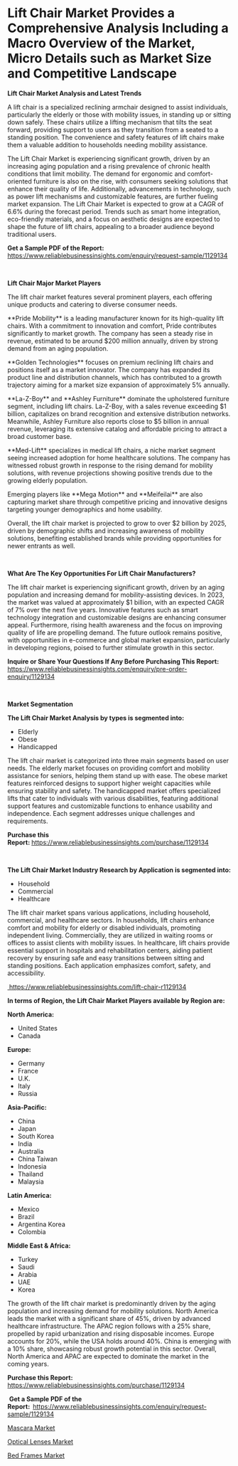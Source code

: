 <p><h1>Lift Chair Market Provides a Comprehensive Analysis Including a Macro Overview of the Market, Micro Details such as Market Size and Competitive Landscape</h1></p><p><strong>Lift Chair Market Analysis and Latest Trends</strong></p>
<p><p>A lift chair is a specialized reclining armchair designed to assist individuals, particularly the elderly or those with mobility issues, in standing up or sitting down safely. These chairs utilize a lifting mechanism that tilts the seat forward, providing support to users as they transition from a seated to a standing position. The convenience and safety features of lift chairs make them a valuable addition to households needing mobility assistance.</p><p>The Lift Chair Market is experiencing significant growth, driven by an increasing aging population and a rising prevalence of chronic health conditions that limit mobility. The demand for ergonomic and comfort-oriented furniture is also on the rise, with consumers seeking solutions that enhance their quality of life. Additionally, advancements in technology, such as power lift mechanisms and customizable features, are further fueling market expansion. The Lift Chair Market is expected to grow at a CAGR of 6.6% during the forecast period. Trends such as smart home integration, eco-friendly materials, and a focus on aesthetic designs are expected to shape the future of lift chairs, appealing to a broader audience beyond traditional users.</p></p>
<p><strong>Get a Sample PDF of the Report:&nbsp;</strong> <a href="https://www.reliablebusinessinsights.com/enquiry/request-sample/1129134?utm_campaign=113&utm_medium=2&utm_source=Github&utm_content=ia&utm_term=05022025&utm_id=lift-chair">https://www.reliablebusinessinsights.com/enquiry/request-sample/1129134</a></p>
<p>&nbsp;</p>
<p><strong>Lift Chair Major Market Players</strong></p>
<p><p>The lift chair market features several prominent players, each offering unique products and catering to diverse consumer needs. </p><p>**Pride Mobility** is a leading manufacturer known for its high-quality lift chairs. With a commitment to innovation and comfort, Pride contributes significantly to market growth. The company has seen a steady rise in revenue, estimated to be around $200 million annually, driven by strong demand from an aging population.</p><p>**Golden Technologies** focuses on premium reclining lift chairs and positions itself as a market innovator. The company has expanded its product line and distribution channels, which has contributed to a growth trajectory aiming for a market size expansion of approximately 5% annually.</p><p>**La-Z-Boy** and **Ashley Furniture** dominate the upholstered furniture segment, including lift chairs. La-Z-Boy, with a sales revenue exceeding $1 billion, capitalizes on brand recognition and extensive distribution networks. Meanwhile, Ashley Furniture also reports close to $5 billion in annual revenue, leveraging its extensive catalog and affordable pricing to attract a broad customer base.</p><p>**Med-Lift** specializes in medical lift chairs, a niche market segment seeing increased adoption for home healthcare solutions. The company has witnessed robust growth in response to the rising demand for mobility solutions, with revenue projections showing positive trends due to the growing elderly population.</p><p>Emerging players like **Mega Motion** and **Meifeilai** are also capturing market share through competitive pricing and innovative designs targeting younger demographics and home usability.</p><p>Overall, the lift chair market is projected to grow to over $2 billion by 2025, driven by demographic shifts and increasing awareness of mobility solutions, benefiting established brands while providing opportunities for newer entrants as well.</p></p>
<p>&nbsp;</p>
<p><strong>What Are The Key Opportunities For Lift Chair Manufacturers?</strong></p>
<p><p>The lift chair market is experiencing significant growth, driven by an aging population and increasing demand for mobility-assisting devices. In 2023, the market was valued at approximately $1 billion, with an expected CAGR of 7% over the next five years. Innovative features such as smart technology integration and customizable designs are enhancing consumer appeal. Furthermore, rising health awareness and the focus on improving quality of life are propelling demand. The future outlook remains positive, with opportunities in e-commerce and global market expansion, particularly in developing regions, poised to further stimulate growth in this sector.</p></p>
<p><strong>Inquire or Share Your Questions If Any Before Purchasing This Report:</strong> <a href="https://www.reliablebusinessinsights.com/enquiry/pre-order-enquiry/1129134?utm_campaign=113&utm_medium=2&utm_source=Github&utm_content=ia&utm_term=05022025&utm_id=lift-chair">https://www.reliablebusinessinsights.com/enquiry/pre-order-enquiry/1129134</a></p>
<p>&nbsp;</p>
<p><strong>Market Segmentation</strong></p>
<p><strong>The Lift Chair Market Analysis by types is segmented into:</strong></p>
<p><ul><li>Elderly</li><li>Obese</li><li>Handicapped</li></ul></p>
<p><p>The lift chair market is categorized into three main segments based on user needs. The elderly market focuses on providing comfort and mobility assistance for seniors, helping them stand up with ease. The obese market features reinforced designs to support higher weight capacities while ensuring stability and safety. The handicapped market offers specialized lifts that cater to individuals with various disabilities, featuring additional support features and customizable functions to enhance usability and independence. Each segment addresses unique challenges and requirements.</p></p>
<p><strong>Purchase this Report:&nbsp;</strong><a href="https://www.reliablebusinessinsights.com/purchase/1129134?utm_campaign=113&utm_medium=2&utm_source=Github&utm_content=ia&utm_term=05022025&utm_id=lift-chair">https://www.reliablebusinessinsights.com/purchase/1129134</a></p>
<p>&nbsp;</p>
<p><strong>The Lift Chair Market Industry Research by Application is segmented into:</strong></p>
<p><ul><li>Household</li><li>Commercial</li><li>Healthcare</li></ul></p>
<p><p>The lift chair market spans various applications, including household, commercial, and healthcare sectors. In households, lift chairs enhance comfort and mobility for elderly or disabled individuals, promoting independent living. Commercially, they are utilized in waiting rooms or offices to assist clients with mobility issues. In healthcare, lift chairs provide essential support in hospitals and rehabilitation centers, aiding patient recovery by ensuring safe and easy transitions between sitting and standing positions. Each application emphasizes comfort, safety, and accessibility.</p></p>
<p><a href="https://www.reliablebusinessinsights.com/lift-chair-r1129134?utm_campaign=113&utm_medium=2&utm_source=Github&utm_content=ia&utm_term=05022025&utm_id=lift-chair">&nbsp;https://www.reliablebusinessinsights.com/lift-chair-r1129134</a></p>
<p><strong>In terms of Region, the Lift Chair Market Players available by Region are:</strong></p>
<p>
    <p> <strong> North America: </strong>
        <ul>
            <li>United States</li>
            <li>Canada</li>
        </ul>
        </p> 
    <p> <strong> Europe: </strong>
        <ul>
            <li>Germany</li>
            <li>France</li>
            <li>U.K.</li>
            <li>Italy</li>
            <li>Russia</li>
        </ul>
        </p> 
    <p> <strong> Asia-Pacific: </strong>
        <ul>
            <li>China</li>
            <li>Japan</li>
            <li>South Korea</li>
            <li>India</li>
            <li>Australia</li>
            <li>China Taiwan</li>
            <li>Indonesia</li>
            <li>Thailand</li>
            <li>Malaysia</li>
        </ul>
        </p> 
    <p> <strong> Latin America: </strong>
        <ul>
            <li>Mexico</li>
            <li>Brazil</li>
            <li>Argentina Korea</li>
            <li>Colombia</li>
        </ul>
        </p> 
    <p> <strong> Middle East & Africa: </strong>
        <ul>
            <li>Turkey</li>
            <li>Saudi</li>
            <li>Arabia</li>
            <li>UAE</li>
            <li>Korea</li>
        </ul>
    </p>
    </p>
<p><p>The growth of the lift chair market is predominantly driven by the aging population and increasing demand for mobility solutions. North America leads the market with a significant share of 45%, driven by advanced healthcare infrastructure. The APAC region follows with a 25% share, propelled by rapid urbanization and rising disposable incomes. Europe accounts for 20%, while the USA holds around 40%. China is emerging with a 10% share, showcasing robust growth potential in this sector. Overall, North America and APAC are expected to dominate the market in the coming years.</p></p>
<p><strong>Purchase this Report: </strong><a href="https://www.reliablebusinessinsights.com/purchase/1129134?utm_campaign=113&utm_medium=2&utm_source=Github&utm_content=ia&utm_term=05022025&utm_id=lift-chair">https://www.reliablebusinessinsights.com/purchase/1129134</a></p>
<p>&nbsp;<strong>Get a Sample PDF of the Report:&nbsp;&nbsp;</strong><a href="https://www.reliablebusinessinsights.com/enquiry/request-sample/1129134?utm_campaign=113&utm_medium=2&utm_source=Github&utm_content=ia&utm_term=05022025&utm_id=lift-chair">https://www.reliablebusinessinsights.com/enquiry/request-sample/1129134</a></p>
<p><strong></strong></p>
<p><p><a href="https://github.com/deyniphytic/Market-Research-Report-List-1/blob/main/mascara-market.md?utm_campaign=113&utm_medium=2&utm_source=Github&utm_content=ia&utm_term=05022025&utm_id=lift-chair">Mascara Market</a></p><p><a href="https://github.com/haaszgettre6/Market-Research-Report-List-1/blob/main/optical-lenses-market.md?utm_campaign=113&utm_medium=2&utm_source=Github&utm_content=ia&utm_term=05022025&utm_id=lift-chair">Optical Lenses Market</a></p><p><a href="https://github.com/zanoligarav/Market-Research-Report-List-1/blob/main/bed-frames-market.md?utm_campaign=113&utm_medium=2&utm_source=Github&utm_content=ia&utm_term=05022025&utm_id=lift-chair">Bed Frames Market</a></p></p>